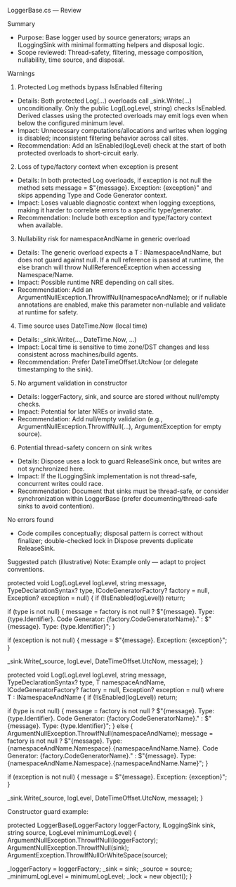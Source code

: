 LoggerBase.cs — Review

Summary
- Purpose: Base logger used by source generators; wraps an ILoggingSink with minimal formatting helpers and disposal logic.
- Scope reviewed: Thread-safety, filtering, message composition, nullability, time source, and disposal.

Warnings
1) Protected Log methods bypass IsEnabled filtering
- Details: Both protected Log(...) overloads call _sink.Write(...) unconditionally. Only the public Log(LogLevel, string) checks IsEnabled. Derived classes using the protected overloads may emit logs even when below the configured minimum level.
- Impact: Unnecessary computations/allocations and writes when logging is disabled; inconsistent filtering behavior across call sites.
- Recommendation: Add an IsEnabled(logLevel) check at the start of both protected overloads to short-circuit early.

2) Loss of type/factory context when exception is present
- Details: In both protected Log overloads, if exception is not null the method sets message = $"{message}. Exception: {exception}" and skips appending Type and Code Generator context.
- Impact: Loses valuable diagnostic context when logging exceptions, making it harder to correlate errors to a specific type/generator.
- Recommendation: Include both exception and type/factory context when available.

3) Nullability risk for namespaceAndName in generic overload
- Details: The generic overload expects a T : INamespaceAndName, but does not guard against null. If a null reference is passed at runtime, the else branch will throw NullReferenceException when accessing Namespace/Name.
- Impact: Possible runtime NRE depending on call sites.
- Recommendation: Add an ArgumentNullException.ThrowIfNull(namespaceAndName); or if nullable annotations are enabled, make this parameter non-nullable and validate at runtime for safety.

4) Time source uses DateTime.Now (local time)
- Details: _sink.Write(..., DateTime.Now, ...)
- Impact: Local time is sensitive to time zone/DST changes and less consistent across machines/build agents.
- Recommendation: Prefer DateTimeOffset.UtcNow (or delegate timestamping to the sink).

5) No argument validation in constructor
- Details: loggerFactory, sink, and source are stored without null/empty checks.
- Impact: Potential for later NREs or invalid state.
- Recommendation: Add null/empty validation (e.g., ArgumentNullException.ThrowIfNull(...), ArgumentException for empty source).

6) Potential thread-safety concern on sink writes
- Details: Dispose uses a lock to guard ReleaseSink once, but writes are not synchronized here.
- Impact: If the ILoggingSink implementation is not thread-safe, concurrent writes could race.
- Recommendation: Document that sinks must be thread-safe, or consider synchronization within LoggerBase (prefer documenting/thread-safe sinks to avoid contention).

No errors found
- Code compiles conceptually; disposal pattern is correct without finalizer; double-checked lock in Dispose prevents duplicate ReleaseSink.

Suggested patch (illustrative)
Note: Example only — adapt to project conventions.

protected void Log(LogLevel logLevel,
                   string message,
                   TypeDeclarationSyntax? type,
                   ICodeGeneratorFactory? factory = null,
                   Exception? exception = null)
{
   if (!IsEnabled(logLevel))
      return;

   if (type is not null)
   {
      message = factory is not null
                  ? $"{message}. Type: {type.Identifier}. Code Generator: {factory.CodeGeneratorName}."
                  : $"{message}. Type: {type.Identifier}";
   }

   if (exception is not null)
   {
      message = $"{message}. Exception: {exception}";
   }

   _sink.Write(_source, logLevel, DateTimeOffset.UtcNow, message);
}

protected void Log<T>(LogLevel logLevel,
                        string message,
                        TypeDeclarationSyntax? type,
                        T namespaceAndName,
                        ICodeGeneratorFactory? factory = null,
                        Exception? exception = null)
   where T : INamespaceAndName
{
   if (!IsEnabled(logLevel))
      return;

   if (type is not null)
   {
      message = factory is not null
                  ? $"{message}. Type: {type.Identifier}. Code Generator: {factory.CodeGeneratorName}."
                  : $"{message}. Type: {type.Identifier}";
   }
   else
   {
      ArgumentNullException.ThrowIfNull(namespaceAndName);
      message = factory is not null
                  ? $"{message}. Type: {namespaceAndName.Namespace}.{namespaceAndName.Name}. Code Generator: {factory.CodeGeneratorName}."
                  : $"{message}. Type: {namespaceAndName.Namespace}.{namespaceAndName.Name}";
   }

   if (exception is not null)
   {
      message = $"{message}. Exception: {exception}";
   }

   _sink.Write(_source, logLevel, DateTimeOffset.UtcNow, message);
}

Constructor guard example:

protected LoggerBase(LoggerFactory loggerFactory,
                     ILoggingSink sink,
                     string source,
                     LogLevel minimumLogLevel)
{
   ArgumentNullException.ThrowIfNull(loggerFactory);
   ArgumentNullException.ThrowIfNull(sink);
   ArgumentException.ThrowIfNullOrWhiteSpace(source);

   _loggerFactory = loggerFactory;
   _sink = sink;
   _source = source;
   _minimumLogLevel = minimumLogLevel;
   _lock = new object();
}
